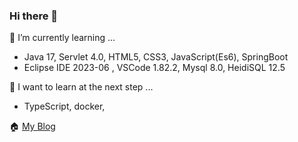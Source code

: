 ### Hi there 👋

🌱 I’m currently learning ...
- Java 17, Servlet 4.0, HTML5, CSS3, JavaScript(Es6), SpringBoot
- Eclipse IDE 2023-06 , VSCode 1.82.2, Mysql 8.0, HeidiSQL 12.5

📖 I want to learn at the next step ...
- TypeScript, docker,

🏠 [My Blog](https://twgearlgrey.github.io/)

<!--
**TWGearlgrey/TWGearlgrey** is a ✨ _special_ ✨ repository because its `README.md` (this file) appears on your GitHub profile.

Here are some ideas to get you started:

- 🔭 I’m currently working on ...
- 🌱 I’m currently learning ...
- 👯 I’m looking to collaborate on ...
- 🤔 I’m looking for help with ...
- 💬 Ask me about ...
- 📫 How to reach me: ...
- 😄 Pronouns: ...
- ⚡ Fun fact: ...
-->
